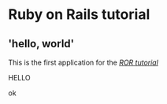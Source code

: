 # Ruby on Rails tutorial

## 'hello, world'

This is the first application for the 
[*ROR tutorial*](https://www.yahoo.org) 


HELLO

ok